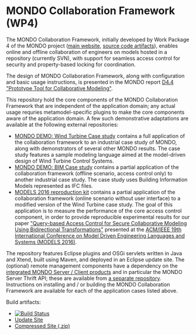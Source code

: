 # MONDO Collaboration Framework (WP4) 

The MONDO Collaboration Framework, initially developed by Work Package 4 of the MONDO project ([main website](http://www.mondo-project.org/), [source code artifacts](http://mondo-project.github.io/)), enables online and offline collaboration of engineers on models hosted in a repository (currently SVN), with support for seamless access control for security and property-based locking for coordination.

The design of MONDO Collaboration Framework, along with configuration and basic usage instructions, is presented in the MONDO report [D4.4 "Prototype Tool for Collaborative Modeling"](http://api.ning.com/files/zxy*xRp5iQ6LLKU5M6eSyBVlaao5Ny7RJkjcW3*jy-ifXPp-aEnLUWxO0vhL4-FC*HDkG0tp33xFcGZAGT5MBBhg49QwWiB2/D4.4Prototypetoolforcollaboration.pdf).

This repository hold the core components of the MONDO Collaboration Framework that are independent of the application domain; any actual usage requries metamodel-specific plugins to make the core components aware of the application domain. A few such demonstrative adaptations are available at the following external repositories:
 * [MONDO DEMO: Wind Turbine Case study](https://github.com/mondo-project/mondo-demo-wt) contains a full application of the collaboration framework to an industrial case study of MONDO, along with demonstrators of several other MONDO results. The case study features a sample modeling language aimed at the model-driven design of Wind Turbine Control Systems.
 * [MONDO DEMO: BIM Case study](https://github.com/mondo-project/mondo-demo-bim) contains a partial application of the collaboration framework (offline scenario, access control only) to another industrial case study. The case study uses Building Information Models represented as IFC files. 
 * [MODELS 2016 reproduction kit](https://github.com/debrecenics/MODELS16) contains a partial application of the collaboration framework (online scenario without user interface) to a modified version of the Wind Turbine case study. The goal of this application is to measure the performance of the core access control component, in order to provide reproducible experimental results for our paper ["Query-based Access Control for Secure Collaborative Modeling Using Bidirectional Transformations"](https://inf.mit.bme.hu/en/research/publications/query-based-access-control-secure-collaborative-modeling-using-bidirectional-t) presented at the [ACM/IEEE 19th International Conference on Model Driven Engineering Languages and Systems (MODELS 2016)](http://models2016.irisa.fr/). 

The repository features Eclipse plugins and OSGi servlets written in Java and Xtend, built using Maven, and deployed in an Eclipse update site.  The (optional) remote management components have a dependency on the [integrated MONDO Server / Client products](http://api.ning.com/files/zxy*xRp5iQ5nkfezZchGm1FfYYOcj6Gen7TgacVqJDEMU3*rPmnqKzD2fMYce5X1qa8eCnJp8047fjs3nM2hk18QufTTiOKV/D6.8IntegratedPlatformFinalVersion.pdf) and in particular the MONDO Server Thrift API; these are available from [a separate repository](https://github.com/mondo-project/mondo-integration). Instructions on installing and / or building the MONDO Collaboration Framework are available for each of the application cases listed above.  

Build artifacts:
 * [![Build Status](https://build.inf.mit.bme.hu/jenkins/job/MONDO-Collaboration/badge/icon)](https://build.inf.mit.bme.hu/jenkins/job/MONDO-Collaboration)
 * [Update Site](http://mondo.inf.mit.bme.hu/web/mondo-collaboration/update/)
 * [Compressed Site (.zip)](https://build.inf.mit.bme.hu/jenkins/view/All/job/MONDO-Collaboration/lastSuccessfulBuild/artifact/releng/org.mondo.collaboration.security.updatesite/target/org.mondo.collaboration.security.updatesite-1.0.0-SNAPSHOT.zip)
